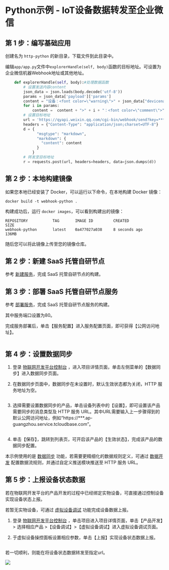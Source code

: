 # Python示例 - IoT设备数据转发至企业微信

## 第 1 步：编写基础应用

创建名为 `http-python` 的新目录，下载文件到此目录中。

编辑`app/app.py`文件中`explorerHandle(self, body)`函数的目标地址。可设置为企业微信机器Webhook地址或其他地址。

```python
    def explorerHandle(self, body):#处理数据函数
        # 设置发送内容content
        json_data = json.loads(body.decode('utf-8'))
        params = json_data['payload']['params']
        content = "设备：<font color=\"warning\">" + json_data["devicename"] + "</font> 更新为以下状态：\n" 
        for i in params:
            content =  content + ">" + i + "：<font color=\"comment\">" + str(params[i]) + "</font> \n"
        # 设置目标地址
        url = 'https://qyapi.weixin.qq.com/cgi-bin/webhook/send?key=******************'
        headers = {"Content-Type": "application/json;charset=UTF-8"}
        d = {
              "msgtype": "markdown",
              "markdown": {
                "content": content
              }
            }
        # 转发至目标地址
        r = requests.post(url, headers=headers, data=json.dumps(d))
```

## 第 2 步：本地构建镜像

如果您本地已经安装了 Docker，可以运行以下命令，在本地构建 Docker 镜像：

```
docker build -t webhook-python .
```

构建成功后，运行 `docker images`，可以看到构建出的镜像：

```undefined
REPOSITORY           TAG       IMAGE ID         CREATED            SIZE
webhook-python       latest    0a477027a038     8 seconds ago      136MB
```

随后您可以将此镜像上传至您的镜像仓库。

## 第 2 步：新建 SaaS 托管自研节点

参考 [新建服务](https://cloud.tencent.com/document/product/1081/50044)，完成 SaaS 托管自研节点的构建。

## 第 3 步：部署 SaaS 托管自研节点服务

参考 [部署服务](https://cloud.tencent.com/document/product/1081/50045)，完成 SaaS 托管自研节点服务的构建。

其中服务端口设置为80。

完成服务部署后，单击【服务配置】进入服务配置页面，即可获得【公网访问地址】。

<img src="https://main.qcloudimg.com/raw/9e3dabf221344c2c1d70f6d01f946871.jpg" alt="" style="" />

## 第 4 步：设置数据同步

1. 登录 [物联网开发平台控制台](https://console.cloud.tencent.com/iotexplorer) ，进入项目详情页面，单击左侧菜单的【数据同步】进入数据同步页面。

2. 在数据同步页面中，数据同步在未设置时，默认生效状态都为关闭，HTTP 服务地址为空。

   <img src="https://main.qcloudimg.com/raw/ccefb4e1667484c8362108c87f7c2206.png" alt="" style="" />

3. 选择需要设置数据同步的产品，单击设备列表中的【设置】，即可设置该产品需要同步的消息类型及 HTTP 服务 URL。其中URL需要输入上一步骤得到的默认公网访问地址，例如“https://***.ap-guangzhou.service.tcloudbase.com”。

   <img src="https://main.qcloudimg.com/raw/fd5d3496f2ecd2c2db191c5383e76baf.png" alt="" style="zoom: 80%;" />

4. 单击【保存】，跳转到列表页，可开启该产品的【生效状态】，完成该产品的数据同步配置。

本示例使用的是 [数据同步](https://cloud.tencent.com/document/product/1081/40298) 功能，若需要更精细化的数据规则定义，可通过 [数据开发](https://cloud.tencent.com/document/product/1081/40292) 配置数据流规则，并通过自定义推送模块推送至 HTTP 服务 URL。

## 第 5 步：上报设备状态数据

若在物联网开发平台的产品开发的过程中已经绑定实物设备，可直接通过控制设备实现设备状态上报。

若暂无实物设备，可通过 [虚拟设备调试](https://cloud.tencent.com/document/product/1081/34741) 功能完成设备数据上报。

1. 登录 [物联网开发平台控制台](https://console.cloud.tencent.com/iotexplorer) ，单击项目进入项目详情页面，单击【产品开发】> 选择相应产品 >【设备调试】>【虚拟设备调试】进入虚拟设备调试页面。

2. 于虚拟设备操控面板设置相应参数，单击【上报】实现设备状态数据上报。

   <img src="https://main.qcloudimg.com/raw/5dc04f19b2f5b17a23d70a0a76b68004.png" alt=""  />

若一切顺利，则能在将设备状态数据转发至指定url。

![](https://main.qcloudimg.com/raw/daccb90ad7683a7329054ac6a5bf20f0.png)
